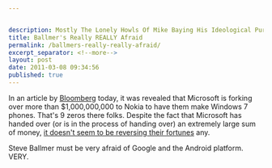 ```yaml
---


description: Mostly The Lonely Howls Of Mike Baying His Ideological Purity At The Moon
title: Ballmer's Really REALLY Afraid
permalink: /ballmers-really-really-afraid/
excerpt_separator: <!--more-->
layout: post
date: 2011-03-08 09:34:56
published: true
---
```



In an article by [Bloomberg](http://www.businessweek.com/news/2011-03-07/microsoft-is-said-to-pay-nokia-more-than-1-billion-in-deal.html) today, it was revealed that Microsoft is forking over more than $1,000,000,000 to Nokia to have them make Windows 7 phones. That's 9 zeros there folks. Despite the fact that Microsoft has handed over (or is in the process of handing over) an extremely large sum of money, [it doesn't seem to be reversing their fortunes](http://blog.seattlepi.com/microsoft/2011/03/07/windows-phone-7-not-reversing-microsofts-mobile-slide/) any.

Steve Ballmer must be very afraid of Google and the Android platform. VERY.
